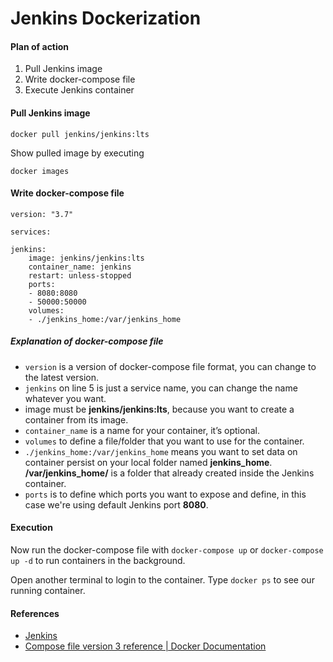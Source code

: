 # Jenkins Dockerization

#### Plan of action

1. Pull Jenkins image
2. Write docker-compose file
3. Execute Jenkins container

#### Pull Jenkins image

    docker pull jenkins/jenkins:lts

Show pulled image by executing

    docker images

#### Write docker-compose file

    version: "3.7"

    services:

    jenkins:
        image: jenkins/jenkins:lts
        container_name: jenkins
        restart: unless-stopped
        ports:
        - 8080:8080
        - 50000:50000
        volumes:
        - ./jenkins_home:/var/jenkins_home

##### Explanation of docker-compose file
- `version` is a version of docker-compose file format, you can change to the latest version.
- `jenkins` on line 5 is just a service name, you can change the name whatever you want.
- image must be **jenkins/jenkins:lts**, because you want to create a container from its image.
- `container_name` is a name for your container, it’s optional.
- `volumes` to define a file/folder that you want to use for the container.
- `./jenkins_home:/var/jenkins_home` means you want to set data on container persist on your local folder named **jenkins_home**. **/var/jenkins_home/** is a folder that already created inside the Jenkins container.
- `ports` is to define which ports you want to expose and define, in this case we're using default Jenkins port **8080**.

#### Execution

Now run the docker-compose file with `docker-compose up` or `docker-compose up -d` to run containers in the background.

Open another terminal to login to the container. Type `docker ps` to see our running container.

#### References
- [Jenkins](https://jenkins.io/)
- [Compose file version 3 reference | Docker Documentation](https://docs.docker.com/compose/compose-file/)